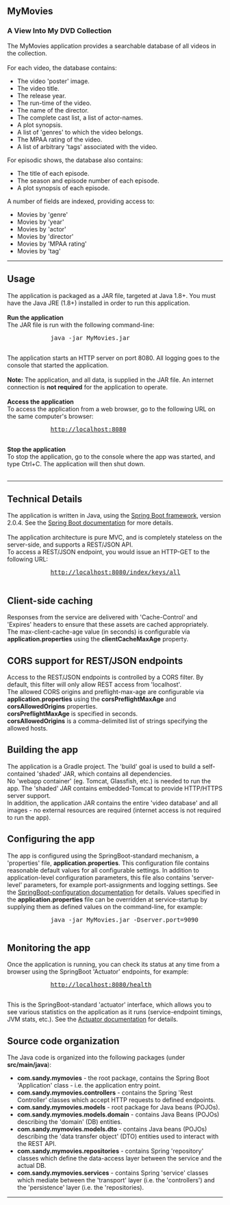 <html>
    <head>
    </head>
    <body>
        <h2>MyMovies</h2><h3>A View Into My DVD Collection</h3>
        The MyMovies application provides a searchable database of all videos in the collection.<br/><br/>
        For each video, the database contains:<br/>
        <ul>
            <li>The video 'poster' image.</li>
            <li>The video title.</li>
            <li>The release year.</li>
            <li>The run-time of the video.</li>
            <li>The name of the director.</li>
            <li>The complete cast list, a list of actor-names.</li>
            <li>A plot synopsis.</li>
            <li>A list of 'genres' to which the video belongs.</li>
            <li>The MPAA rating of the video.</li>
            <li>A list of arbitrary 'tags' associated with the video.</li>
        </ul>
        For episodic shows, the database also contains:<br/>
        <ul>
            <li>The title of each episode.</li>
            <li>The season and episode number of each episode.</li>
            <li>A plot synopsis of each episode.</li>
        </ul>
        A number of fields are indexed, providing access to:
        <ul>
            <li>Movies by 'genre'</li>
            <li>Movies by 'year'</li>
            <li>Movies by 'actor'</li>
            <li>Movies by 'director'</li>
            <li>Movies by 'MPAA rating'</li>
            <li>Movies by 'tag'</li>
        </ul>
        <hr/>
        <h2>Usage</h2>
        The application is packaged as a JAR file, targeted at Java 1.8+. You must have the Java JRE (1.8+) installed in order to run this application.<br/><br/>
        <b>Run the application</b><br/>
        The JAR file is run with the following command-line:
        <pre>
            java -jar MyMovies.jar
        </pre>
        The application starts an HTTP server on port 8080. All logging goes to the console that started the application.<br/><br/>
<b>Note:</b>&nbsp;The application, and all data, is supplied in the JAR file. An internet connection is <b>not required</b> for the application to operate.<br/><br/>
        <b>Access the application</b><br/>
        To access the application from a web browser, go to the following URL on the same computer's browser:
        <pre>
            <a href="http://localhost:8080" target="new">http://localhost:8080</a>
        </pre>
        <b>Stop the application</b><br/>
        To stop the application, go to the console where the app was started, and type Ctrl+C. The application will then shut down.<br/><br/>
        <hr/>
        <h2>Technical Details</h2>
        The application is written in Java, using the <a href="http://spring.io/projects/spring-boot" target="new">Spring Boot framework</a>, version 2.0.4. See the <a href="http://spring.io/projects/spring-boot" target="new">Spring Boot documentation</a> for more details.<br/><br/>
        The application architecture is pure MVC, and is completely stateless on the server-side, and supports a REST/JSON API.<br/>
        To access a REST/JSON endpoint, you would issue an HTTP-GET to the following URL:
        <pre>
            <a href="http://localhost:8080/index/keys/all" target="new">http://localhost:8080/index/keys/all</a>
        </pre>
        <h2>Client-side caching</h2>
        Responses from the service are delivered with 'Cache-Control' and 'Expires' headers to ensure that these assets are cached appropriately.<br/>
        The max-client-cache-age value (in seconds) is configurable via <b>application.properties</b> using the <b>clientCacheMaxAge</b> property.
        <h2>CORS support for REST/JSON endpoints</h2>
        Access to the REST/JSON endpoints is controlled by a CORS filter. By default, this filter will only allow REST access from 'localhost'.<br/>
        The allowed CORS origins and preflight-max-age are configurable via <b>application.properties</b> using the <b>corsPreflightMaxAge</b> and <b>corsAllowedOrigins</b> properties.<br/>
        <b>corsPreflightMaxAge</b> is specified in seconds.<br/>
        <b>corsAllowedOrigins</b> is a comma-delimited list of strings specifying the allowed hosts.<br/>
        <h2>Building the app</h2>
        The application is a Gradle project. The 'build' goal is used to build a self-contained 'shaded' JAR, which contains all dependencies.<br/>
        No 'webapp container' (eg. Tomcat, Glassfish, etc.) is needed to run the app. The 'shaded' JAR contains embedded-Tomcat to provide HTTP/HTTPS server support.<br/>
        In addition, the application JAR contains the entire 'video database' and all images - no external resources are required (internet access is not required to run the app).<br/>
        <h2>Configuring the app</h2>
        The app is configured using the SpringBoot-standard mechanism, a 'properties' file, <b>application.properties</b>. This configuration file contains reasonable default values for all configurable settings. In addition to application-level configuration parameters, this file also contains 'server-level' parameters, for example port-assignments and logging settings. See the <a href="https://docs.spring.io/spring-boot/docs/current/reference/html/common-application-properties.html" target="new">SpringBoot-configuration documentation</a> for details. Values specified in the <b>application.properties</b> file can be overridden at service-startup by supplying them as defined values on the command-line, for example:<br/>
        <pre>
            java -jar MyMovies.jar -Dserver.port=9090
        </pre>
        <h2>Monitoring the app</h2>
        Once the application is running, you can check its status at any time from a browser using the SpringBoot 'Actuator' endpoints, for example:<br/>
        <pre>
            <a href="http://localhost:8080/health" target="new">http://localhost:8080/health</a>
        </pre>
        This is the SpringBoot-standard 'actuator' interface, which allows you to see various statistics on the application as it runs (service-endpoint timings, JVM stats, etc.). See the <a href="https://docs.spring.io/spring-boot/docs/current/reference/html/production-ready-endpoints.html">Actuator documentation</a> for details.<br/>
        <h2>Source code organization</h2>
        </ul>
        The Java code is organized into the following packages (under <b>src/main/java</b>):
        <ul>
            <li><b>com.sandy.mymovies</b> - the root package, contains the Spring Boot 'Application' class - i.e. the application entry point.</li>
            <li><b>com.sandy.mymovies.controllers</b> - contains the Spring 'Rest Controller' classes which accept HTTP requests to defined endpoints.</li>
            <li><b>com.sandy.mymovies.models</b> - root package for Java beans (POJOs).</li>
            <li><b>com.sandy.mymovies.models.domain</b> - contains Java Beans (POJOs) describing the 'domain' (DB) entities.</li>
            <li><b>com.sandy.mymovies.models.dto</b> - contains Java beans (POJOs) describing the 'data transfer object' (DTO) entities used to interact with the REST API.</li>
            <li><b>com.sandy.mymovies.repositories</b> - contains Spring 'repository' classes which define the data-access layer between the service and the actual DB.</li>
            <li><b>com.sandy.mymovies.services</b> - contains Spring 'service' classes which mediate between the 'transport' layer (i.e. the 'controllers') and the 'persistence' layer (i.e. the 'repositories).</li>
        </ul>
        <hr/>
    </body>
</html>
